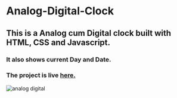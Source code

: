 # Analog-Digital-Clock
## This is a Analog cum Digital clock built with HTML, CSS and Javascript.
### It also shows current Day and Date.

### The project is live <a href="https://raunak-pandey.github.io/Analog-Digital-Clock/" target="_blank">here. </a> 

![analog digital](https://user-images.githubusercontent.com/65064180/122599238-a576f400-d08b-11eb-8c75-310d1dcaf4a0.png)
